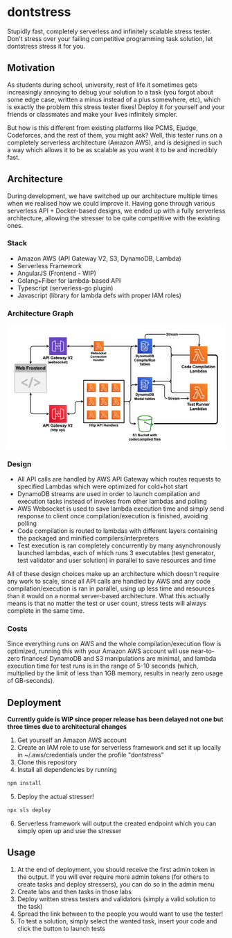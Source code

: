 # dontstress
Stupidly fast, completely serverless and infinitely scalable stress tester. Don't stress over your failing competitive programming task solution, let dontstress stress it for you.

## Motivation
As students during school, university, rest of life it sometimes gets increasingly annoying to debug your solution to a task (you forgot about some edge case, written a minus instead of a plus somewhere, etc), which is exactly the problem this stress tester fixes! Deploy it for yourself and your friends or classmates and make your lives infinitely simpler.  

But how is this different from existing platforms like PCMS, Ejudge, Codeforces, and the rest of them, you might ask? Well, this tester runs on a completely serverless architecture (Amazon AWS), and is designed in such a way which allows it to be as scalable as you want it to be and incredibly fast.

## Architecture
During development, we have switched up our architecture multiple times when we realised how we could improve it. Having gone through various serverless API + Docker-based designs, we ended up with a fully serverless architecture, allowing the stresser to be quite competitive with the existing ones.

### Stack
- Amazon AWS (API Gateway V2, S3, DynamoDB, Lambda)
- Serverless Framework
- AngularJS (Frontend - WIP)
- Golang+Fiber for lambda-based API
- Typescript (serverless-go plugin)
- Javascript (library for lambda defs with proper IAM roles)

### Architecture Graph
![Serverless Design](architecture.png)

### Design
- All API calls are handled by AWS API Gateway which routes requests to specified Lambdas which were optimized for cold+hot start
- DynamoDB streams are used in order to launch compilation and execution tasks instead of invokes from other lambdas and polling
- AWS Websocket is used to save lambda execution time and simply send response to client once compilation/execution is finished, avoiding polling
- Code compilation is routed to lambdas with different layers containing the packaged and minified compilers/interpreters
- Test execution is ran completely concurrently by many asynchronously launched lambdas, each of which runs 3 executables (test generator, test validator and user solution) in parallel to save resources and time

All of these design choices make up an architecture which doesn't require any work to scale, since all API calls are handled by AWS and any code compilation/execution is ran in parallel, using up less time and resources than it would on a normal server-based architecture. What this actually means is that no matter the test or user count, stress tests will always complete in the same time.

### Costs
Since everything runs on AWS and the whole compilation/execution flow is optimized, running this with your Amazon AWS account will use near-to-zero finances! DynamoDB and S3 manipulations are minimal, and lambda execution time for test runs is in the range of 5-10 seconds (which, multiplied by the limit of less than 1GB memory, results in nearly zero usage of GB-seconds).  

## Deployment
**Currently guide is WIP since proper release has been delayed not one but three times due to architectural changes**
1. Get yourself an Amazon AWS account
2. Create an IAM role to use for serverless framework and set it up locally in ~/.aws/credentials under the profile "dontstress"
3. Clone this repository
4. Install all dependencies by running
```bash
npm install
```
5. Deploy the actual stresser!
```bash
npx sls deploy
```
6. Serverless framework will output the created endpoint which you can simply open up and use the stresser

## Usage
1. At the end of deployment, you should receive the first admin token in the output. If you will ever require more admin tokens (for others to create tasks and deploy stressers), you can do so in the admin menu
2. Create labs and then tasks in those labs 
3. Deploy written stress testers and validators (simply a valid solution to the task)
4. Spread the link between to the people you would want to use the tester!
5. To test a solution, simply select the wanted task, insert your code and click the button to launch tests
